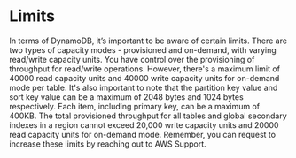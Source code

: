 # Limits

In terms of DynamoDB, it’s important to be aware of certain limits. There are two types of capacity modes - provisioned and on-demand, with varying read/write capacity units. You have control over the provisioning of throughput for read/write operations. However, there's a maximum limit of 40000 read capacity units and 40000 write capacity units for on-demand mode per table. It's also important to note that the partition key value and sort key value can be a maximum of 2048 bytes and 1024 bytes respectively. Each item, including primary key, can be a maximum of 400KB. The total provisioned throughput for all tables and global secondary indexes in a region cannot exceed 20,000 write capacity units and 20000 read capacity units for on-demand mode. Remember, you can request to increase these limits by reaching out to AWS Support.
